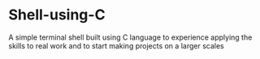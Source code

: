# Shell-using-C
A simple terminal shell built using C language to experience applying the skills to real work and to start making projects on a larger scales
